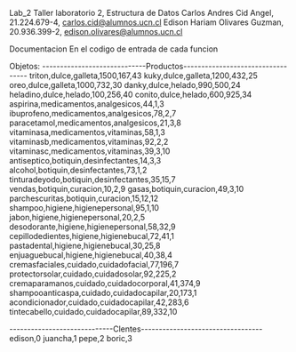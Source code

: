 Lab_2
Taller laboratorio 2, Estructura de Datos Carlos Andres Cid Angel, 21.224.679-4, carlos.cid@alumnos.ucn.cl Edison Hariam Olivares Guzman, 20.936.399-2, edison.olivares@alumnos.ucn.cl

Documentacion
En el codigo de entrada de cada funcion

Objetos:
-----------------------------Productos----------------------------------
triton,dulce,galleta,1500,167,43
kuky,dulce,galleta,1200,432,25
oreo,dulce,galleta,1000,732,30
danky,dulce,helado,990,500,24
heladino,dulce,helado,100,256,40
conito,dulce,helado,600,925,34
aspirina,medicamentos,analgesicos,44,1,3
ibuprofeno,medicamentos,analgesicos,78,2,7
paracetamol,medicamentos,analgesicos,21,3,8
vitaminasa,medicamentos,vitaminas,58,1,3
vitaminasb,medicamentos,vitaminas,92,2,2
vitaminasc,medicamentos,vitaminas,39,3,10
antiseptico,botiquin,desinfectantes,14,3,3
alcohol,botiquin,desinfectantes,73,1,2
tinturadeyodo,botiquin,desinfectantes,35,15,7
vendas,botiquin,curacion,10,2,9
gasas,botiquin,curacion,49,3,10
parchescuritas,botiquin,curacion,15,12,12
shampoo,higiene,higienepersonal,95,1,10
jabon,higiene,higienepersonal,20,2,5
desodorante,higiene,higienepersonal,58,32,9
cepillodedientes,higiene,higienebucal,72,41,1
pastadental,higiene,higienebucal,30,25,8
enjuaguebucal,higiene,higienebucal,40,38,4
cremasfaciales,cuidado,cuidadofacial,77,196,7
protectorsolar,cuidado,cuidadosolar,92,225,2
cremaparamanos,cuidado,cuidadocorporal,41,374,9
shampooanticaspa,cuidado,cuidadocapilar,20,173,1
acondicionador,cuidado,cuidadocapilar,42,283,6
tintecabello,cuidado,cuidadocapilar,89,332,10

-----------------------------Clentes----------------------------------
edison,0
juancha,1
pepe,2
boric,3
